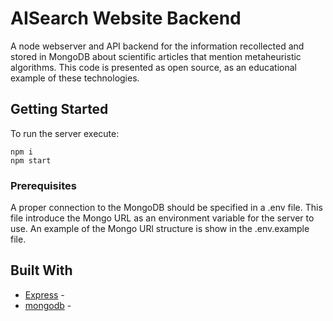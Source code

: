 # AISearch Website Backend

A node webserver and API backend for the information recollected and stored in MongoDB about scientific articles that mention metaheuristic algorithms.
This code is presented as open source, as an educational example of these technologies.

## Getting Started

To run the server execute:

```shell
npm i
npm start
```

### Prerequisites

A proper connection to the MongoDB should be specified in a .env file.
This file introduce the Mongo URL as an environment variable for the server to use.
An example of the Mongo URl structure is show in the .env.example file.


## Built With

* [Express]() -
* [mongodb]() -
